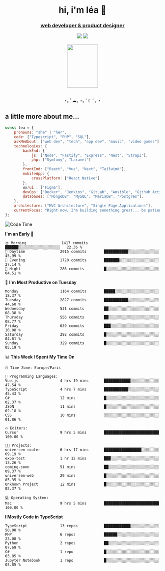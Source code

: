 <h1 align="center">hi, i'm léa 🌙</h1>
<h3 align="center"><ins>web developer & product designer</ins></h3>  
<div align="center">
  <a href="https://www.linkedin.com/in/lea-reiter22/"><img src="https://img.shields.io/badge/LinkedIn-0077B5?style=for-the-badge&logo=linkedin&logoColor=white"/></a>
  <a href="mailto:lea.reiter@outlook.fr"><img src="https://img.shields.io/badge/Contact-2A2A2A?style=for-the-badge&logo=minutemailer&logoColor=white"/></a>
</div>
<br>
  <div align="center">  <img src="https://github.com/xmnchild/xmnchild/blob/main/1702415560_StardewValleyHappyGreyCat.png" height="140" width="100"/>
</div>
<br>
  <p align="center">
                 ⋆｡ ﾟ☁︎｡ ⋆｡ ﾟ☾ ﾟ｡ ⋆
  </p>
  <h2>a little more about me...</h2>
  
```js
const lea = {
    pronouns: "she" | "her",
    code: ["Typescript", "PHP", "SQL"],
    askMeAbout: ["web dev", "tech", "app dev", "music", "video games"],
    technologies: {
        backEnd: {
            js: ["Node", "Fastify", "Express", "Nest", "Strapi"],
            php: ["Symfony", "Laravel"]
        },
        frontEnd: ["React", "Vue", "Next", "Tailwind"],
        mobileApp: {
            crossPlatform: ["React Native"]
        },
        ux/ui : ["Figma"],
        devOps: ["Docker", "Jenkins", "GitLab", "Ansible", "Github Actions"],
        databases: ["MongoDB", "MySQL", "MariaDB", "Postgres"],
    },
    architecture: ["MVC Architecture", "Single Page Applications"],
    currentFocus: "Right now, I'm building something great... be patient.",
};
```
<!--START_SECTION:waka-->
![Code Time](http://img.shields.io/badge/Code%20Time-509%20hrs%2059%20mins-blue)

**I'm an Early 🐤** 

```text
🌞 Morning                1417 commits        ██████░░░░░░░░░░░░░░░░░░░   22.36 % 
🌆 Daytime                2915 commits        ███████████░░░░░░░░░░░░░░   45.99 % 
🌃 Evening                1720 commits        ███████░░░░░░░░░░░░░░░░░░   27.14 % 
🌙 Night                  286 commits         █░░░░░░░░░░░░░░░░░░░░░░░░   04.51 % 
```
📅 **I'm Most Productive on Tuesday** 

```text
Monday                   1164 commits        █████░░░░░░░░░░░░░░░░░░░░   18.37 % 
Tuesday                  2827 commits        ███████████░░░░░░░░░░░░░░   44.60 % 
Wednesday                531 commits         ██░░░░░░░░░░░░░░░░░░░░░░░   08.38 % 
Thursday                 556 commits         ██░░░░░░░░░░░░░░░░░░░░░░░   08.77 % 
Friday                   639 commits         ███░░░░░░░░░░░░░░░░░░░░░░   10.08 % 
Saturday                 292 commits         █░░░░░░░░░░░░░░░░░░░░░░░░   04.61 % 
Sunday                   329 commits         █░░░░░░░░░░░░░░░░░░░░░░░░   05.19 % 
```


📊 **This Week I Spent My Time On** 

```text
🕑︎ Time Zone: Europe/Paris

💬 Programming Languages: 
Vue.js                   4 hrs 19 mins       ████████████░░░░░░░░░░░░░   47.54 % 
TypeScript               4 hrs 7 mins        ███████████░░░░░░░░░░░░░░   45.43 % 
C#                       12 mins             █░░░░░░░░░░░░░░░░░░░░░░░░   02.37 % 
JSON                     11 mins             █░░░░░░░░░░░░░░░░░░░░░░░░   02.18 % 
CSS                      10 mins             ░░░░░░░░░░░░░░░░░░░░░░░░░   01.86 % 

🔥 Editors: 
Cursor                   9 hrs 5 mins        █████████████████████████   100.00 % 

🐱‍💻 Projects: 
universem-router         6 hrs 17 mins       █████████████████░░░░░░░░   69.19 % 
expo-test                1 hr 12 mins        ███░░░░░░░░░░░░░░░░░░░░░░   13.26 % 
coming-soon              51 mins             ██░░░░░░░░░░░░░░░░░░░░░░░   09.37 % 
universem-web            29 mins             █░░░░░░░░░░░░░░░░░░░░░░░░   05.35 % 
Unknown Project          12 mins             █░░░░░░░░░░░░░░░░░░░░░░░░   02.37 % 

💻 Operating System: 
Mac                      9 hrs 5 mins        █████████████████████████   100.00 % 
```

**I Mostly Code in TypeScript** 

```text
TypeScript               13 repos            ████████████░░░░░░░░░░░░░   50.00 % 
PHP                      6 repos             ██████░░░░░░░░░░░░░░░░░░░   23.08 % 
Python                   2 repos             ██░░░░░░░░░░░░░░░░░░░░░░░   07.69 % 
C#                       1 repo              █░░░░░░░░░░░░░░░░░░░░░░░░   03.85 % 
Jupyter Notebook         1 repo              █░░░░░░░░░░░░░░░░░░░░░░░░   03.85 % 
```




<!--END_SECTION:waka-->
